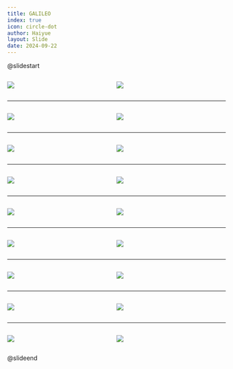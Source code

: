 ```yaml
---
title: GALILEO
index: true
icon: circle-dot
author: Haiyue
layout: Slide
date: 2024-09-22
---
```

 
@slidestart

<div style="display:flex">
<div style="flex:1">

![](https://raw.githubusercontent.com/yclord/reading/refs/heads/master/english/Level-V/GALILEO/001.webp)
</div>
<div style="flex:1">

![](https://raw.githubusercontent.com/yclord/reading/refs/heads/master/english/Level-V/GALILEO/002.webp)
</div>
</div>

---

<div style="display:flex">
<div style="flex:1">

![](https://raw.githubusercontent.com/yclord/reading/refs/heads/master/english/Level-V/GALILEO/003.webp)
</div>
<div style="flex:1">

![](https://raw.githubusercontent.com/yclord/reading/refs/heads/master/english/Level-V/GALILEO/004.webp)
</div>
</div>

---

<div style="display:flex">
<div style="flex:1">

![](https://raw.githubusercontent.com/yclord/reading/refs/heads/master/english/Level-V/GALILEO/005.webp)
</div>
<div style="flex:1">

![](https://raw.githubusercontent.com/yclord/reading/refs/heads/master/english/Level-V/GALILEO/006.webp)
</div>
</div>

---

<div style="display:flex">
<div style="flex:1">

![](https://raw.githubusercontent.com/yclord/reading/refs/heads/master/english/Level-V/GALILEO/007.webp)
</div>
<div style="flex:1">

![](https://raw.githubusercontent.com/yclord/reading/refs/heads/master/english/Level-V/GALILEO/008.webp)
</div>
</div>

---

<div style="display:flex">
<div style="flex:1">

![](https://raw.githubusercontent.com/yclord/reading/refs/heads/master/english/Level-V/GALILEO/009.webp)
</div>
<div style="flex:1">

![](https://raw.githubusercontent.com/yclord/reading/refs/heads/master/english/Level-V/GALILEO/010.webp)
</div>
</div>

---

<div style="display:flex">
<div style="flex:1">

![](https://raw.githubusercontent.com/yclord/reading/refs/heads/master/english/Level-V/GALILEO/011.webp)
</div>
<div style="flex:1">

![](https://raw.githubusercontent.com/yclord/reading/refs/heads/master/english/Level-V/GALILEO/012.webp)
</div>
</div>

---

<div style="display:flex">
<div style="flex:1">

![](https://raw.githubusercontent.com/yclord/reading/refs/heads/master/english/Level-V/GALILEO/013.webp)
</div>
<div style="flex:1">

![](https://raw.githubusercontent.com/yclord/reading/refs/heads/master/english/Level-V/GALILEO/014.webp)
</div>
</div>

---

<div style="display:flex">
<div style="flex:1">

![](https://raw.githubusercontent.com/yclord/reading/refs/heads/master/english/Level-V/GALILEO/015.webp)
</div>
<div style="flex:1">

![](https://raw.githubusercontent.com/yclord/reading/refs/heads/master/english/Level-V/GALILEO/016.webp)
</div>
</div>

---

<div style="display:flex">
<div style="flex:1">

![](https://raw.githubusercontent.com/yclord/reading/refs/heads/master/english/Level-V/GALILEO/017.webp)
</div>
<div style="flex:1">

![](https://raw.githubusercontent.com/yclord/reading/refs/heads/master/english/Level-V/GALILEO/018.webp)
</div>
</div>

@slideend